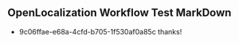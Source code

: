 ## OpenLocalization Workflow Test MarkDown
* 9c06ffae-e68a-4cfd-b705-1f530af0a85c thanks!

<!--HONumber=Jul16_HO2-->


